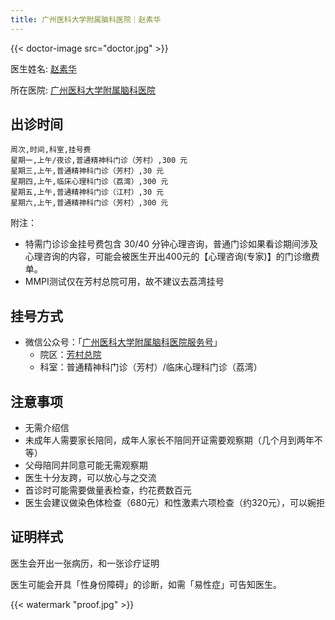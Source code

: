 ```yaml
---
title: 广州医科大学附属脑科医院｜赵素华
---
```


{{< doctor-image src="doctor.jpg" >}}

医生姓名: [赵素华](https://www.gzbrain.cn/myzj/info.aspx?itemid=5375)

所在医院: [广州医科大学附属脑科医院](https://amap.com/place/B00141S32G)

## 出诊时间

```csv
周次,时间,科室,挂号费
星期一,上午/夜诊,普通精神科门诊（芳村）,300 元
星期三,上午,普通精神科门诊（芳村）,30 元
星期四,上午,临床心理科门诊（荔湾）,300 元
星期五,上午,普通精神科门诊（江村）,30 元
星期六,上午,普通精神科门诊（芳村）,300 元
```

附注：

- 特需门诊诊金挂号费包含 30/40 分钟心理咨询，普通门诊如果看诊期间涉及心理咨询的内容，可能会被医生开出400元的【心理咨询(专家)】的门诊缴费单。
- MMPI测试仅在芳村总院可用，故不建议去荔湾挂号

## 挂号方式

- 微信公众号：「[广州医科大学附属脑科医院服务号](weixin://gh_3410fe88a5d4)」
  - 院区：[芳村总院](https://amap.com/place/B00140HU1B)
  - 科室：普通精神科门诊（芳村）/临床心理科门诊（荔湾）

## 注意事项

- 无需介绍信
- 未成年人需要家长陪同，成年人家长不陪同开证需要观察期（几个月到两年不等）
- 父母陪同并同意可能无需观察期
- 医生十分友跨，可以放心与之交流
- 首诊时可能需要做量表检查，约花费数百元
- 医生会建议做染色体检查（680元）和性激素六项检查（约320元），可以婉拒

## 证明样式

医生会开出一张病历，和一张诊疗证明

医生可能会开具「性身份障碍」的诊断，如需「易性症」可告知医生。

{{< watermark "proof.jpg" >}}
